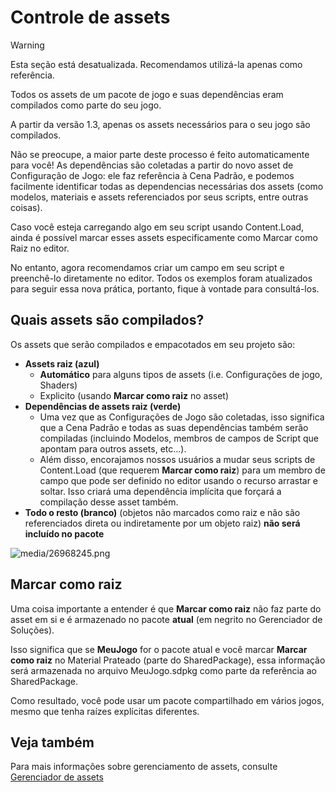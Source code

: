 # Controle de assets

> [!Warning]
> Esta seção está desatualizada. Recomendamos utilizá-la apenas como referência.

Todos os assets de um pacote de jogo e suas dependências eram compilados como parte do seu jogo.

A partir da versão 1.3, apenas os assets necessários para o seu jogo são compilados.

Não se preocupe, a maior parte deste processo é feito automaticamente para você! As dependências são coletadas a partir do novo asset de Configuração de Jogo: ele faz referência à Cena Padrão, e podemos facilmente identificar todas as dependencias necessárias dos assets (como modelos, materiais e assets referenciados por seus scripts, entre outras coisas).

Caso você esteja carregando algo em seu script usando Content.Load, ainda é possível marcar esses assets especificamente como Marcar como Raiz no editor.

No entanto, agora recomendamos criar um campo em seu script e preenchê-lo diretamente no editor. Todos os exemplos foram atualizados para seguir essa nova prática, portanto, fique à vontade para consultá-los.

## Quais assets são compilados?

Os assets que serão compilados e empacotados em seu projeto são:

- **Assets raiz (azul)**
   - **Automático** para alguns tipos de assets (i.e. Configurações de jogo, Shaders)
   - Explicito (usando **Marcar como raiz** no asset)
- **Dependências de assets raiz (verde)**
   - Uma vez que as Configurações de Jogo são coletadas, isso significa que a Cena Padrão e todas as suas dependências também serão compiladas (incluindo Modelos, membros de campos de Script que apontam para outros assets, etc...).
   - Além disso, encorajamos nossos usuários a mudar seus scripts de Content.Load (que requerem **Marcar como raiz**) para um membro de campo que pode ser definido no editor usando o recurso arrastar e soltar. Isso criará uma dependência implícita que forçará a compilação desse asset também.
- **Todo o resto (branco)** (objetos não marcados como raiz e não são referenciados direta ou indiretamente por um objeto raiz) **não será incluído no pacote**

![media/26968245.png](media/26968245.png)

## Marcar como raiz

Uma coisa importante a entender é que **Marcar como raiz** não faz parte do asset em si e é armazenado no pacote **atual** (em negrito no Gerenciador de Soluções).

Isso significa que se **MeuJogo** for o pacote atual e você marcar **Marcar como raiz** no Material Prateado (parte do SharedPackage), essa informação será armazenada no arquivo MeuJogo.sdpkg como parte da referência ao SharedPackage.

Como resultado, você pode usar um pacote compartilhado em vários jogos, mesmo que tenha raízes explícitas diferentes.

## Veja também

Para mais informações sobre gerenciamento de assets, consulte [Gerenciador de assets](../../game-studio/manage-assets.md)